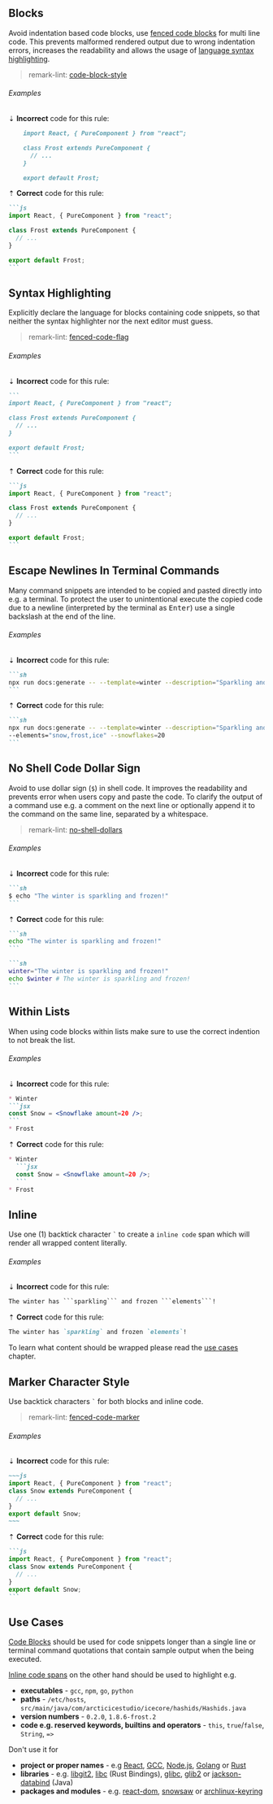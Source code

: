 ## Blocks

Avoid indentation based code blocks, use [fenced code blocks][gfm-spec-fenced_code_blocks] for multi line code. This prevents malformed rendered output due to wrong indentation errors, increases the readability and allows the usage of [language syntax highlighting][gh-help-gfm_code_syntax_highlighting].

> remark-lint: [code-block-style][remark-lint-code-block-style]

###### Examples

⇣ **Incorrect** code for this rule:

```markdown
    import React, { PureComponent } from "react";

    class Frost extends PureComponent {
      // ...
    }

    export default Frost;
```

⇡ **Correct** code for this rule:

`````markdown
```js
import React, { PureComponent } from "react";

class Frost extends PureComponent {
  // ...
}

export default Frost;
```
`````

## Syntax Highlighting

Explicitly declare the language for blocks containing code snippets, so that neither the syntax highlighter nor the next editor must guess.

> remark-lint: [fenced-code-flag][remark-lint-fenced-code-flag]

###### Examples

⇣ **Incorrect** code for this rule:

`````markdown
```
import React, { PureComponent } from "react";

class Frost extends PureComponent {
  // ...
}

export default Frost;
```
`````

⇡ **Correct** code for this rule:

`````markdown
```js
import React, { PureComponent } from "react";

class Frost extends PureComponent {
  // ...
}

export default Frost;
```
`````

## Escape Newlines In Terminal Commands

Many command snippets are intended to be copied and pasted directly into e.g. a terminal. To protect the user to unintentional execute the copied code due to a newline (interpreted by the terminal as <kbd>Enter</kbd>) use a single backslash at the end of the line.

###### Examples

⇣ **Incorrect** code for this rule:

`````markdown
```sh
npx run docs:generate -- --template=winter --description="Sparkling and frozen" --elements="snow,frost,ice" --snowflakes=20
```
`````

⇡ **Correct** code for this rule:

`````markdown
```sh
npx run docs:generate -- --template=winter --description="Sparkling and frozen" \
--elements="snow,frost,ice" --snowflakes=20
```
`````

## No Shell Code Dollar Sign

Avoid to use dollar sign (`$`) in shell code. It improves the readability and prevents error when users copy and paste the code. To clarify the output of a command use e.g. a comment on the next line or optionally append it to the command on the same line, separated by a whitespace.

> remark-lint: [no-shell-dollars][remark-lint-no-shell-dollars]

###### Examples

⇣ **Incorrect** code for this rule:

`````markdown
```sh
$ echo "The winter is sparkling and frozen!"
```
`````

⇡ **Correct** code for this rule:

`````markdown
```sh
echo "The winter is sparkling and frozen!"
```
`````

`````markdown
```sh
winter="The winter is sparkling and frozen!"
echo $winter # The winter is sparkling and frozen!
```
`````

## Within Lists

When using code blocks within lists make sure to use the correct indention to not break the list.

###### Examples

⇣ **Incorrect** code for this rule:

`````markdown
* Winter
```jsx
const Snow = <Snowflake amount=20 />;
```
* Frost
`````

⇡ **Correct** code for this rule:

`````markdown
* Winter
  ```jsx
  const Snow = <Snowflake amount=20 />;
  ```
* Frost
`````

## Inline

Use one (1) backtick character `` ` `` to create a `inline code` span which will render all wrapped content literally.

###### Examples

⇣ **Incorrect** code for this rule:

`````markdown
The winter has ```sparkling``` and frozen ```elements```!
`````

⇡ **Correct** code for this rule:

```markdown
The winter has `sparkling` and frozen `elements`!
```

To learn what content should be wrapped please read the [use cases](#use-cases) chapter.

## Marker Character Style

Use backtick characters `` ` `` for both blocks and inline code.

> remark-lint: [fenced-code-marker][remark-lint-fenced-code-marker]

###### Examples

⇣ **Incorrect** code for this rule:

`````markdown
~~~js
import React, { PureComponent } from "react";
class Snow extends PureComponent {
  // ...
}
export default Snow;
~~~
`````

⇡ **Correct** code for this rule:

`````markdown
```js
import React, { PureComponent } from "react";
class Snow extends PureComponent {
  // ...
}
export default Snow;
```
`````

## Use Cases

[Code Blocks](#blocks) should be used for code snippets longer than a single line or terminal command quotations that contain sample output when the being executed.

[Inline code spans](#inline) on the other hand should be used to highlight e.g.

- **executables** - `gcc`, `npm`, `go`, `python`
- **paths** - `/etc/hosts`, `src/main/java/com/arcticicestudio/icecore/hashids/Hashids.java`
- **version numbers** - `0.2.0`, `1.8.6-frost.2`
- **code e.g. reserved keywords, builtins and operators** - `this`, `true`/`false`, `String`, `=>`

Don't use it for

- **project or proper names** - e.g [React][react], [GCC][gcc], [Node.js][nodejs], [Golang][golang] or [Rust][rustlang]
- **libraries** - e.g. [libgit2][], [libc][crates-libc] (Rust Bindings), [glibc][], [glib2][] or [jackson-databind][bintray-jackson-databind] (Java)
- **packages and modules** - e.g. [react-dom][npm-react-dom], [snowsaw][pypi-snowsaw] or [archlinux-keyring][archlinux-keyring]

[archlinux-keyring]: https://www.archlinux.org/packages/core/any/archlinux-keyring
[bintray-jackson-databind]: https://bintray.com/bintray/jcenter/com.fasterxml.jackson.core%3Ajackson-databind
[crates-libc]: https://crates.io/crates/libc
[gcc]: https://gcc.gnu.org
[gfm-spec-fenced_code_blocks]: https://github.github.com/gfm/#fenced-code-blocks
[gh-help-gfm_code_syntax_highlighting]: https://help.github.com/articles/creating-and-highlighting-code-blocks/#syntax-highlighting
[glib2]: https://wiki.gnome.org/Projects/GLib
[glibc]: https://www.gnu.org/software/libc
[golang]: https://golang.org
[libgit2]: https://libgit2.github.com
[nodejs]: https://nodejs.org
[npm-react-dom]: https://www.npmjs.com/package/react-dom
[pypi-snowsaw]: https://pypi.python.org/pypi/snowsaw
[react]: https://reactjs.org
[remark-lint-code-block-style]: https://github.com/remarkjs/remark-lint/tree/main/packages/remark-lint-code-block-style
[remark-lint-fenced-code-flag]: https://github.com/remarkjs/remark-lint/tree/main/packages/remark-lint-fenced-code-flag
[remark-lint-fenced-code-marker]: https://github.com/remarkjs/remark-lint/tree/main/packages/remark-lint-fenced-code-marker
[remark-lint-no-shell-dollars]: https://github.com/remarkjs/remark-lint/tree/main/packages/remark-lint-no-shell-dollars
[rustlang]: https://www.rust-lang.org
